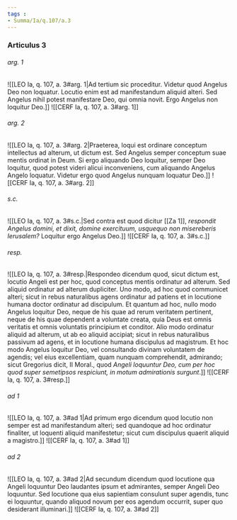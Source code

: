 ```yaml
---
tags : 
- Summa/Ia/q.107/a.3
---
```


### Articulus 3

###### arg. 1
![[LEO Ia, q. 107, a. 3#arg. 1|Ad tertium sic proceditur. Videtur quod Angelus Deo non loquatur. Locutio enim est ad manifestandum aliquid alteri. Sed Angelus nihil potest manifestare Deo, qui omnia novit. Ergo Angelus non loquitur Deo.]]
![[CERF Ia, q. 107, a. 3#arg. 1]]

###### arg. 2
![[LEO Ia, q. 107, a. 3#arg. 2|Praeterea, loqui est ordinare conceptum intellectus ad alterum, ut dictum est. Sed Angelus semper conceptum suae mentis ordinat in Deum. Si ergo aliquando Deo loquitur, semper Deo loquitur, quod potest videri alicui inconveniens, cum aliquando Angelus Angelo loquatur. Videtur ergo quod Angelus nunquam loquatur Deo.]]
![[CERF Ia, q. 107, a. 3#arg. 2]]

###### s.c.
![[LEO Ia, q. 107, a. 3#s.c.|Sed contra est quod dicitur [[Za 1]], *respondit Angelus domini, et dixit, domine exercituum, usquequo non misereberis Ierusalem?* Loquitur ergo Angelus Deo.]]
![[CERF Ia, q. 107, a. 3#s.c.]]

###### resp.
![[LEO Ia, q. 107, a. 3#resp.|Respondeo dicendum quod, sicut dictum est, locutio Angeli est per hoc, quod conceptus mentis ordinatur ad alterum. Sed aliquid ordinatur ad alterum dupliciter. Uno modo, ad hoc quod communicet alteri; sicut in rebus naturalibus agens ordinatur ad patiens et in locutione humana doctor ordinatur ad discipulum. Et quantum ad hoc, nullo modo Angelus loquitur Deo, neque de his quae ad rerum veritatem pertinent, neque de his quae dependent a voluntate creata, quia Deus est omnis veritatis et omnis voluntatis principium et conditor. Alio modo ordinatur aliquid ad alterum, ut ab eo aliquid accipiat; sicut in rebus naturalibus passivum ad agens, et in locutione humana discipulus ad magistrum. Et hoc modo Angelus loquitur Deo, vel consultando divinam voluntatem de agendis; vel eius excellentiam, quam nunquam comprehendit, admirando; sicut Gregorius dicit, II Moral., quod *Angeli loquuntur Deo, cum per hoc quod super semetipsos respiciunt, in motum admirationis surgunt*.]]
![[CERF Ia, q. 107, a. 3#resp.]]

###### ad 1
![[LEO Ia, q. 107, a. 3#ad 1|Ad primum ergo dicendum quod locutio non semper est ad manifestandum alteri; sed quandoque ad hoc ordinatur finaliter, ut loquenti aliquid manifestetur; sicut cum discipulus quaerit aliquid a magistro.]]
![[CERF Ia, q. 107, a. 3#ad 1]]

###### ad 2
![[LEO Ia, q. 107, a. 3#ad 2|Ad secundum dicendum quod locutione qua Angeli loquuntur Deo laudantes ipsum et admirantes, semper Angeli Deo loquuntur. Sed locutione qua eius sapientiam consulunt super agendis, tunc ei loquuntur, quando aliquod novum per eos agendum occurrit, super quo desiderant illuminari.]]
![[CERF Ia, q. 107, a. 3#ad 2]]

